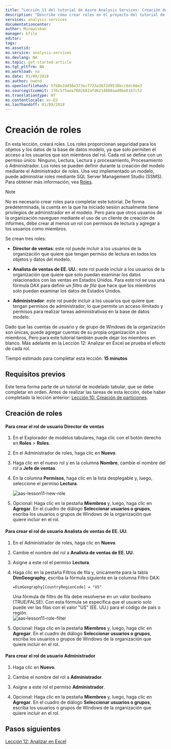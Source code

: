 ```yaml
---
title: "Lección 11 del tutorial de Azure Analysis Services: Creación de roles | Microsoft Docs"
description: "Describe cómo crear roles en el proyecto del tutorial de Azure Analysis Services."
services: analysis-services
documentationcenter: 
author: Minewiskan
manager: kfile
editor: 
tags: 
ms.assetid: 
ms.service: analysis-services
ms.devlang: NA
ms.topic: get-started-article
ms.tgt_pltfrm: NA
ms.workload: na
ms.date: 01/08/2018
ms.author: owend
ms.openlocfilehash: 5fb0e2dd56e373ecf723a3672d9538bcc6dc68e3
ms.sourcegitcommit: 176c575aea7602682afd6214880aad0be6167c52
ms.translationtype: HT
ms.contentlocale: es-ES
ms.lasthandoff: 01/09/2018
---
```

# <a name="create-roles"></a>Creación de roles

En esta lección, creará roles. Los roles proporcionan seguridad para los objetos y los datos de la base de datos modelo, ya que solo permiten el acceso a los usuarios que son miembros del rol. Cada rol se define con un permiso único: Ninguno, Lectura, Lectura y procesamiento, Procesamiento o Administrador. Los roles se pueden definir durante la creación del modelo mediante el Administrador de roles. Una vez implementado un modelo, puede administrar roles mediante SQL Server Management Studio (SSMS). Para obtener más información, vea [Roles](https://docs.microsoft.com/sql/analysis-services/tabular-models/roles-ssas-tabular).
  
> [!NOTE]  
> No es necesario crear roles para completar este tutorial. De forma predeterminada, la cuenta en la que ha iniciado sesión actualmente tiene privilegios de administrador en el modelo. Pero para que otros usuarios de la organización naveguen mediante el uso de un cliente de creación de informes, debe crear al menos un rol con permisos de lectura y agregar a los usuarios como miembros.  
  
Se crean tres roles:  
  
-   **Director de ventas**: este rol puede incluir a los usuarios de la organización que quiere que tengan permiso de lectura en todos los objetos y datos del modelo.  
  
-   **Analista de ventas de EE. UU.**: este rol puede incluir a los usuarios de la organización que quiere que solo puedan examinar los datos relacionados con las ventas en Estados Unidos. Para este rol se usa una fórmula DAX para definir un *filtro de fila* que hace que los miembros solo puedan examinar los datos de Estados Unidos.  
  
-   **Administrador**: este rol puede incluir a los usuarios que quiere que tengan permisos de administrador, lo que permite un acceso ilimitado y permisos para realizar tareas administrativas en la base de datos modelo.  
  
Dado que las cuentas de usuario y de grupo de Windows de la organización son únicas, puede agregar cuentas de su propia organización a los miembros, Pero para este tutorial también puede dejar los miembros en blanco. Más adelante en la Lección 12: Analizar en Excel se prueba el efecto de cada rol.  
  
Tiempo estimado para completar esta lección: **15 minutos**  
  
## <a name="prerequisites"></a>Requisitos previos  
Este tema forma parte de un tutorial de modelado tabular, que se debe completar en orden. Antes de realizar las tareas de esta lección, debe haber completado la lección anterior: [Lección 10: Creación de particiones](../tutorials/aas-lesson-10-create-partitions.md).  
  
## <a name="create-roles"></a>Creación de roles  
  
#### <a name="to-create-a-sales-manager-user-role"></a>Para crear el rol de usuario Director de ventas  
  
1.  En el Explorador de modelos tabulares, haga clic con el botón derecho en **Roles** > **Roles**.  
  
2.  En el Administrador de roles, haga clic en **Nuevo**.  
  
3.  Haga clic en el nuevo rol y en la columna **Nombre**, cambie el nombre del rol a **Jefe de ventas**.  
  
4.  En la columna **Permisos**, haga clic en la lista desplegable y, luego, seleccione el permiso **Lectura**. 

    ![aas-lesson11-new-role](../tutorials/media/aas-lesson11-new-role.png) 
  
5.  Opcional: Haga clic en la pestaña **Miembros** y, luego, haga clic en **Agregar**. En el cuadro de diálogo **Seleccionar usuarios o grupos**, escriba los usuarios o grupos de Windows de la organización que quiere incluir en el rol.  
  
#### <a name="to-create-a-sales-analyst-us-user-role"></a>Para crear el rol de usuario Analista de ventas de EE. UU.  
  
1.  En el Administrador de roles, haga clic en **Nuevo**.    
  
2.  Cambie el nombre del rol a **Analista de ventas de EE. UU.**  
  
3.  Asigne a este rol el permiso **Lectura**.  
  
4.  Haga clic en la pestaña Filtros de fila y, únicamente para la tabla **DimGeography**, escriba la fórmula siguiente en la columna Filtro DAX:  
  
    ```Administrator
    =DimGeography[CountryRegionCode] = "US" 
    ```
    
    Una fórmula de filtro de fila debe resolverse en un valor booleano (TRUE/FALSE). Con esta fórmula se especifica que el usuario solo puede ver las filas con el valor "US" (EE. UU.) para el código de país o región.  
    ![aas-lesson11-role-filter](../tutorials/media/aas-lesson11-role-filter.png) 
  
6.  Opcional: Haga clic en la pestaña **Miembros** y, luego, haga clic en **Agregar**. En el cuadro de diálogo **Seleccionar usuarios o grupos**, escriba los usuarios o grupos de Windows de la organización que quiere incluir en el rol.  
  
#### <a name="to-create-an-administrator-user-role"></a>Para crear el rol de usuario Administrador  
  
1.  Haga clic en **Nuevo**.  
  
2.  Cambie el nombre del rol a **Administrador**.  
  
3.  Asigne a este rol el permiso **Administrador**.  
  
4.  Opcional: Haga clic en la pestaña **Miembros** y, luego, haga clic en **Agregar**. En el cuadro de diálogo **Seleccionar usuarios o grupos**, escriba los usuarios o grupos de Windows de la organización que quiere incluir en el rol. 
  
  
## <a name="whats-next"></a>Pasos siguientes
[Lección 12: Analizar en Excel](../tutorials/aas-lesson-12-analyze-in-excel.md)

  
  
